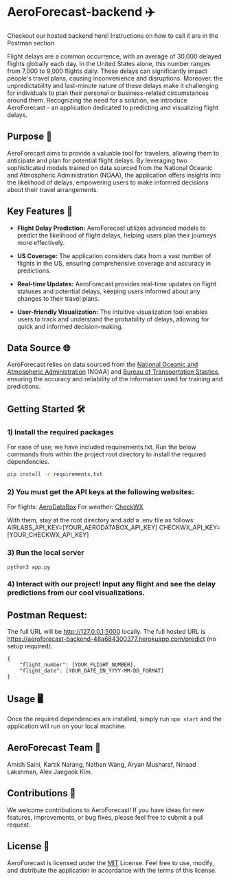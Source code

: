 # AeroForecast-backend ✈️

Checkout our hosted backend here! Instructions on how to call it are in the Postman section

Flight delays are a common occurrence, with an average of 30,000 delayed flights globally each day. In the United States alone, this number ranges from 7,000 to 9,000 flights daily. These delays can significantly impact people's travel plans, causing inconvenience and disruptions. Moreover, the unpredictability and last-minute nature of these delays make it challenging for individuals to plan their personal or business-related circumstances around them. Recognizing the need for a solution, we introduce AeroForecast - an application dedicated to predicting and visualizing flight delays.

## Purpose 🎯

AeroForecast aims to provide a valuable tool for travelers, allowing them to anticipate and plan for potential flight delays. By leveraging two sophisticated models trained on data sourced from the National Oceanic and Atmospheric Administration (NOAA), the application offers insights into the likelihood of delays, empowering users to make informed decisions about their travel arrangements.

## Key Features 🚀

- **Flight Delay Prediction:** AeroForecast utilizes advanced models to predict the likelihood of flight delays, helping users plan their journeys more effectively.

- **US Coverage:** The application considers data from a vast number of flights in the US, ensuring comprehensive coverage and accuracy in predictions.

- **Real-time Updates:** AeroForecast provides real-time updates on flight statuses and potential delays, keeping users informed about any changes to their travel plans.

- **User-friendly Visualization:** The intuitive visualization tool enables users to track and understand the probability of delays, allowing for quick and informed decision-making.

## Data Source 🌐

AeroForecast relies on data sourced from the [National Oceanic and Atmospheric Administration](https://www.ncdc.noaa.gov/cdo-web/search) (NOAA) and [Bureau of Transportation Stastics](https://www.transtats.bts.gov/ONTIME/), ensuring the accuracy and reliability of the information used for training and predictions.  


## Getting Started 🛠️

### 1) Install the required packages
For ease of use, we have included requirements.txt. Run the below commands from within the project root directory to install the required dependencies.

```bash
pip install -r requirements.txt
```

### 2) You must get the API keys at the following websites:
For flights: [AeroDataBox]([https://airlabs.co/docs/flight](https://aerodatabox.com/))  
For weather: [CheckWX](https://www.checkwxapi.com/documentation/code/samples)

With them, stay at the root directory and add a .env file as follows:
AIRLABS_API_KEY=[YOUR_AERODATABOX_API_KEY]
CHECKWX_API_KEY=[YOUR_CHECKWX_API_KEY]

### 3) Run the local server
```
python3 app.py
```

### 4) Interact with our project! Input any flight and see the delay predictions from our cool visualizations.

## Postman Request:
The full URL will be http://127.0.0.1:5000 locally. The full hosted URL is https://aeroforecast-backend-48a684300377.herokuapp.com/predict (no setup required).
```
{
    "flight_number": [YOUR_FLIGHT_NUMBER],
    "flight_date": [YOUR_DATE_IN_YYYY-MM-DD_FORMAT]
}
```

## Usage 🖥️
Once the required dependencies are installed, simply run `npm start` and the application will run on your local machine.

## AeroForecast Team 👥
Amish Saini, Kartik Narang, Nathan Wang, Aryan Musharaf, Ninaad Lakshman, Alex Jaegook Kim.

## Contributions 🤝
We welcome contributions to AeroForecast! If you have ideas for new features, improvements, or bug fixes, please feel free to submit a pull request.

## License 📄

AeroForecast is licensed under the [MIT](https://choosealicense.com/licenses/mit/) License. Feel free to use, modify, and distribute the application in accordance with the terms of this license.

